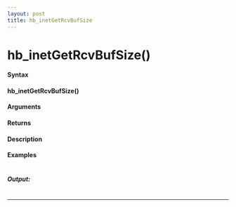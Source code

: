 ```yaml
---
layout: post
title: hb_inetGetRcvBufSize
---
```


# hb_inetGetRcvBufSize()


#### Syntax

#### hb_inetGetRcvBufSize()

#### Arguments

#### Returns

#### Description

#### Examples

```

```

##### Output:

```

```

---
